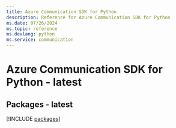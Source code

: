 ```yaml
---
title: Azure Communication SDK for Python
description: Reference for Azure Communication SDK for Python
ms.date: 07/26/2024
ms.topic: reference
ms.devlang: python
ms.service: communication
---
```

# Azure Communication SDK for Python - latest
## Packages - latest
[!INCLUDE [packages](communication-index.md)]